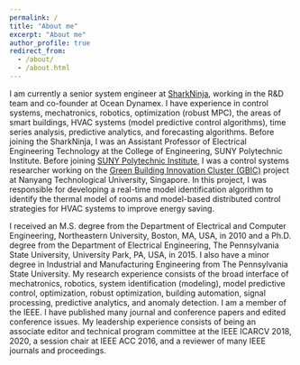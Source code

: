 ```yaml
---
permalink: /
title: "About me"
excerpt: "About me"
author_profile: true
redirect_from: 
  - /about/
  - /about.html
---
```


I am currently a senior system engineer at [SharkNinja](https://www.sharkninja.com/), working in the R&D team and co-founder at Ocean Dynamex. I have experience in control systems, mechatronics, robotics, optimization (robust MPC), the areas of smart buildings, HVAC systems (model predictive control algorithms), time series analysis, predictive analytics, and forecasting algorithms. Before joining the SharkNinja, I was an Assistant Professor of Electrical Engineering Technology at the College of Engineering, SUNY Polytechnic Institute. Before joining [SUNY Polytechnic Institute](https://sunypoly.edu/), I was a control systems researcher working on the [Green Building Innovation Cluster (GBIC)](https://intelligentsystemseee.ntu.edu.sg/cpisrg/gbic/gbic_index.html) project at Nanyang Technological University, Singapore. In this project, I was responsible for developing a real-time model identification algorithm to identify the thermal model of rooms and model-based distributed control strategies for HVAC systems to improve energy saving.

I received an M.S. degree from the Department of Electrical and Computer Engineering, Northeastern University, Boston, MA, USA, in 2010 and a Ph.D. degree from the Department of Electrical Engineering, The Pennsylvania State University, University Park, PA, USA, in 2015. I also have a minor degree in Industrial and Manufacturing Engineering from The Pennsylvania State University. My research experience consists of the broad interface of mechatronics, robotics, system identification (modeling), model predictive control, optimization, robust optimization, building automation, signal processing, predictive analytics, and anomaly detection. I am a member of the IEEE. I have published many journal and conference papers and edited conference issues. My leadership experience consists of being an associate editor and technical program committee at the IEEE ICARCV 2018, 2020, a session chair at IEEE ACC 2016, and a reviewer of many IEEE journals and proceedings.